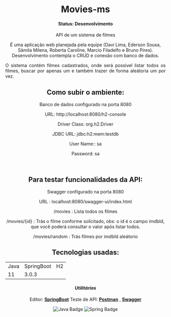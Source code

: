 <h1 align="center">Movies-ms</h1>

<h4 align="center">Status: Desenvolvimento</h4>

<p align="center">API de um sistema de filmes</p>

<div align="center">
É uma aplicação web planejada pela equipe (Davi Lima, Ederson Sousa, Sâmila Milena, Roberta Caroline, Marcio Filadelfo e Bruno Pires).
Desenvolvimento contempla o CRUD e conexão com banco de dados.

<p align="justify">O sistema contém filmes cadastrados, onde será possivel listar todos os filmes, buscar por apenas um e também trazer de forma aleátoria um por vez.</p>
</div>

<div align="center">
<h2>Como subir o ambiente:</h2>
<p>Banco de dados configurado na porta 8080</p>
<p>URL: http://localhost:8080/h2-console</p>
<p>Driver Class: org.h2.Driver</p>
<p>JDBC URL: jdbc:h2:mem:testdb</p>
<p>User Name:: sa</p>
<p>Password: sa</p>
<br>
<h2>Para testar funcionalidades da API:</h2>
<p>Swagger configurado na porta 8080</p>
<p>URL : localhost:8080/swagger-ui/index.html</p>
<p>/movies : Lista todos os filmes</p>
<p>/movies/{id} : Trás o filme conforme solicitado, obs: o id é o campo imdbId, que você poderá consultar o valor após listar todos.</p>
<p>/movies/random : Trás filmes por imdbId aleátorio</p>

<div align="center">

## Tecnologias usadas:


<table>
  <tr>
    <td>Java</td>
    <td>SpringBoot</td>
    <td>H2</td>
  </tr>
  <tr>
    <td>11</td>
    <td>3.0.3</td>
  </tr>
</table>

#### *Utilitários*

   Editor:  **[SpringBoot](https://docs.spring.io/spring-boot/docs/1.5.16.RELEASE/reference/html/using-boot-devtools.html)**
   Teste de API:  **[Postman](https://www.postman.com/)** , **[Swagger](http://localhost:8080/swagger-ui/index.html)**

 
![Java Badge](https://img.shields.io/badge/Java-%23ED8B00.svg?&style=plastic&logo=java&logoColor=white?logoWidth=40)
![Spring Badge](https://img.shields.io/badge/Spring%20-%236DB33F.svg?&style=plastic&logo=spring&logoColor=white)
 
</div>
